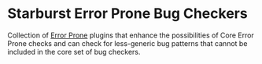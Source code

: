 # Starburst Error Prone Bug Checkers

Collection of [Error Prone](https://github.com/google/error-prone) plugins that enhance the
possibilities of Core Error Prone checks and can check for less-generic bug patterns that
cannot be included in the core set of bug checkers.
